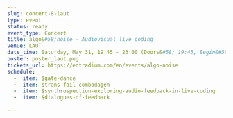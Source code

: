 ```yaml
---
slug: concert-8-laut
type: event
status: ready
event_type: Concert
title: algo&#58;noise - Audiovisual live coding
venue: LAUT
date_time: Saturday, May 31, 19:45 - 23:00 (Doors&#58; 19:45, Begin&#58; 20:00)
poster: poster_laut.png
tickets_url: https://entradium.com/en/events/algo-noise
schedule:
  -  item: $gate-dance
  -  item: $trans-fail-combodagen
  -  item: $synthrospection-exploring-audio-feedback-in-live-coding
  -  item: $dialogues-of-feedback

---
```


